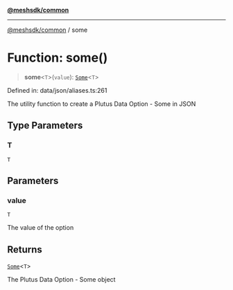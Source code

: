 [**@meshsdk/common**](../README.md)

***

[@meshsdk/common](../globals.md) / some

# Function: some()

> **some**\<`T`\>(`value`): [`Some`](../type-aliases/Some.md)\<`T`\>

Defined in: data/json/aliases.ts:261

The utility function to create a Plutus Data Option - Some in JSON

## Type Parameters

### T

`T`

## Parameters

### value

`T`

The value of the option

## Returns

[`Some`](../type-aliases/Some.md)\<`T`\>

The Plutus Data Option - Some object
